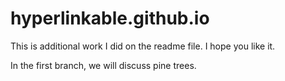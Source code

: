 # hyperlinkable.github.io

This is additional work I did on the readme file. I hope you like it.

In the first branch, we will discuss pine trees.

